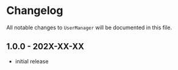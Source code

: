 # Changelog

All notable changes to `UserManager` will be documented in this file.

## 1.0.0 - 202X-XX-XX

- initial release
